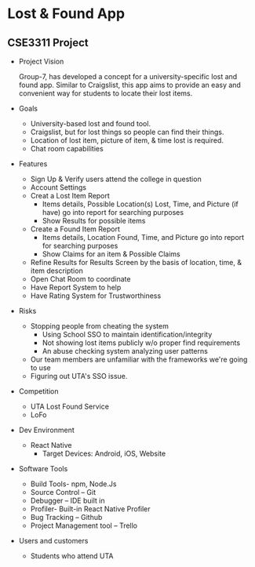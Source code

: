 # Lost & Found App
## CSE3311 Project

- Project Vision
 
   Group-7, has developed a concept for a university-specific lost and found app. Similar to Craigslist, this app aims to provide an easy and convenient way for students to locate their lost items. 

- Goals

  - University-based lost and found tool.
  - Craigslist, but for lost things so people can find their things.
  - Location of lost item, picture of item, & time lost is required.
  - Chat room capabilities

- Features

  - Sign Up & Verify users attend the college in question
  - Account Settings
  - Creat a Lost Item Report
    - Items details, Possible Location(s) Lost, Time, and Picture (if have) go into report for searching purposes
    - Show Results for possible items
  - Create a Found Item Report
    - Items details, Location Found, Time, and Picture go into report for searching purposes
    - Show Claims for an item & Possible Claims
  - Refine Results for Results Screen by the basis of location, time, & item description
  - Open Chat Room to coordinate 
  - Have Report System to help 
  - Have Rating System for Trustworthiness

- Risks

  - Stopping people from cheating the system
    - Using School SSO to maintain identification/integrity
    - Not showing lost items publicly w/o proper find requirements
    - An abuse checking system analyzing user patterns
  - Our team members are unfamiliar with the frameworks we're going to use
  - Figuring out UTA's SSO issue.

- Competition

  - UTA Lost Found Service
  - LoFo
- Dev Environment

  - React Native
    - Target Devices: Android, iOS, Website

- Software Tools

  - Build Tools- npm, Node.Js
  - Source Control – Git
  - Debugger – IDE built in
  - Profiler- Built-in React Native Profiler
  - Bug Tracking – Github
  - Project Management tool – Trello

- Users and customers

  - Students who attend UTA

